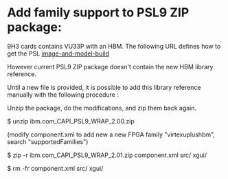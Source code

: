 # Add family support to PSL9 ZIP package:

9H3 cards contains VU33P with an HBM.
The following URL defines how to get the PSL 
[image-and-model-build](../../../hardware/README.md#power9)

However current PSL9 ZIP package doesn't contain the new HBM library reference.

Until a new file is provided, it is possible to add this library reference manually with the following procedure :


Unzip the package, do the modifications, and zip
them back again.

$ unzip ibm.com_CAPI_PSL9_WRAP_2.00.zip

(modify component.xml to add new a new FPGA family "virtexuplushbm", search "supportedFamilies")

$ zip -r ibm.com_CAPI_PSL9_WRAP_2.01.zip component.xml src/ xgui/

$ rm -fr component.xml src/ xgui/
